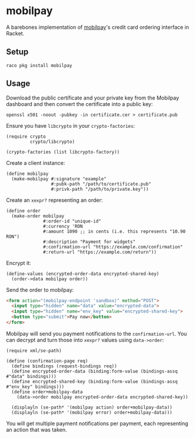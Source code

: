 # mobilpay

A barebones implementation of [mobilpay]'s credit card ordering
interface in Racket.

## Setup

    raco pkg install mobilpay

## Usage

Download the public certificate and your private key from the Mobilpay
dashboard and then convert the certificate into a public key:

    openssl x501 -noout -pubkey -in certificate.cer > certificate.pub

Ensure you have `libcrypto` in your `crypto-factories`:

```racket
(require crypto
         crypto/libcrypto)

(crypto-factories (list libcrypto-factory))
```

Create a client instance:

```racket
(define mobilpay
  (make-mobilpay #:signature "example"
                 #:pubk-path "/path/to/certificate.pub"
                 #:privk-path "/path/to/private.key"))
```

Create an `xexpr?` representing an order:

```racket
(define order
  (make-order mobilpay
              #:order-id "unique-id"
              #:currency 'RON
              #:amount 1090 ;; in cents (i.e. this represents "10.90 RON")
              #:description "Payment for widgets"
              #:confirmation-url "https://example.com/confirmation"
              #:return-url "https://example.com/return"))
```

Encrypt it:

```racket
(define-values (encrypted-order-data encrypted-shared-key)
  (order->data mobilpay order))
```

Send the order to mobilpay:

```html
<form action="(mobilpay-endpoint 'sandbox)" method="POST">
  <input type="hidden" name="data" value="encrypted-data">
  <input type="hidden" name="env_key" value="encrypted-shared-key">
  <button type="submit">Pay now</button>
</form>
```

Mobilpay will send you payment notifications to the
`confirmation-url`.  You can decrypt and turn those into `xexpr?`
values using `data->order`:

```racket
(require xml/se-path)

(define (confirmation-page req)
  (define bindings (request-bindings req))
  (define encrypted-order-data (binding:form-value (bindings-assq #"data" bindings)))
  (define encrypted-shared-key (binding:form-value (bindings-assq #"env_key" bindings)))
  (define order+mobilpay-data
    (data->order mobilpay encrypted-order-data encrypted-shared-key))

  (displayln (se-path* '(mobilpay action) order+mobilpay-data))
  (displayln (se-path* '(mobilpay error) order+mobilpay-data)))
```

You will get multiple payment notifications per payment, each
representing an action that was taken.


[mobilpay]: https://www.mobilpay.ro/public/
